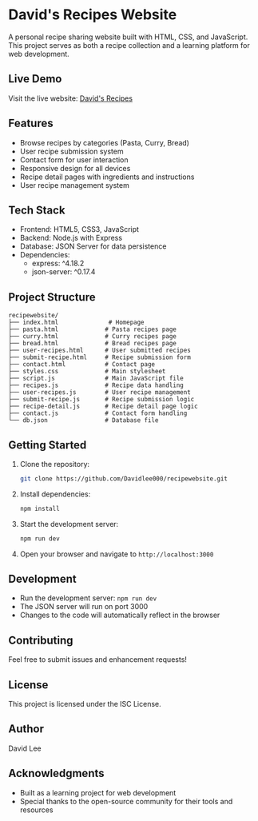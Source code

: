 # David's Recipes Website

A personal recipe sharing website built with HTML, CSS, and JavaScript. This project serves as both a recipe collection and a learning platform for web development.

## Live Demo

Visit the live website: [David's Recipes](https://recipewebsite-theta.vercel.app/)

## Features

- Browse recipes by categories (Pasta, Curry, Bread)
- User recipe submission system
- Contact form for user interaction
- Responsive design for all devices
- Recipe detail pages with ingredients and instructions
- User recipe management system

## Tech Stack

- Frontend: HTML5, CSS3, JavaScript
- Backend: Node.js with Express
- Database: JSON Server for data persistence
- Dependencies:
  - express: ^4.18.2
  - json-server: ^0.17.4

## Project Structure

```
recipewebsite/
├── index.html              # Homepage
├── pasta.html             # Pasta recipes page
├── curry.html             # Curry recipes page
├── bread.html             # Bread recipes page
├── user-recipes.html      # User submitted recipes
├── submit-recipe.html     # Recipe submission form
├── contact.html           # Contact page
├── styles.css             # Main stylesheet
├── script.js              # Main JavaScript file
├── recipes.js             # Recipe data handling
├── user-recipes.js        # User recipe management
├── submit-recipe.js       # Recipe submission logic
├── recipe-detail.js       # Recipe detail page logic
├── contact.js             # Contact form handling
└── db.json                # Database file
```

## Getting Started

1. Clone the repository:
   ```bash
   git clone https://github.com/Davidlee000/recipewebsite.git
   ```

2. Install dependencies:
   ```bash
   npm install
   ```

3. Start the development server:
   ```bash
   npm run dev
   ```

4. Open your browser and navigate to `http://localhost:3000`

## Development

- Run the development server: `npm run dev`
- The JSON server will run on port 3000
- Changes to the code will automatically reflect in the browser

## Contributing

Feel free to submit issues and enhancement requests!

## License

This project is licensed under the ISC License.

## Author

David Lee

## Acknowledgments

- Built as a learning project for web development
- Special thanks to the open-source community for their tools and resources


